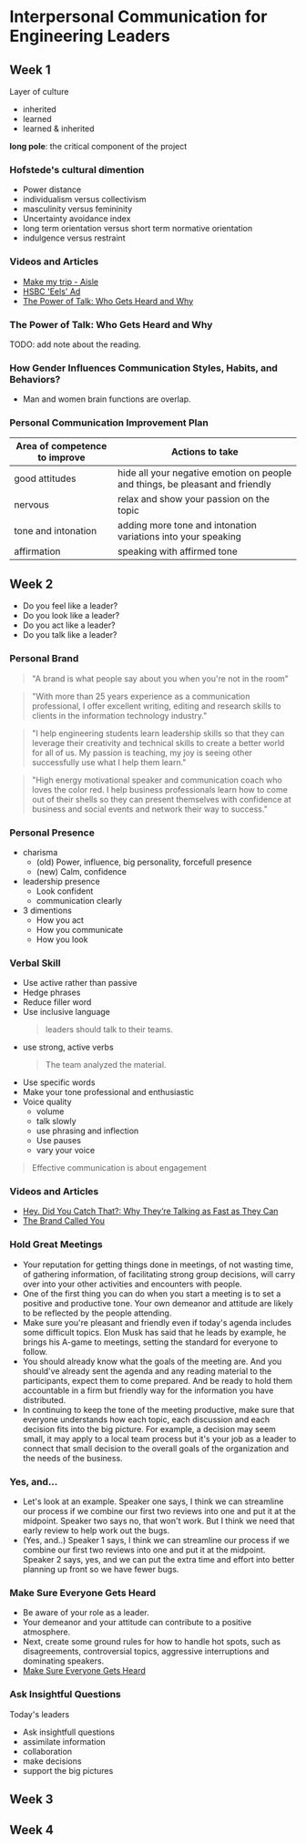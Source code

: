 # Interpersonal Communication for Engineering Leaders

## Week 1

Layer of culture

* inherited
* learned
* learned & inherited

__long pole__: the critical component of the project

### Hofstede's cultural dimention

* Power distance
* individualism versus collectivism
* masculinity versus femininity
* Uncertainty avoidance index
* long term orientation versus short term normative orientation
* indulgence versus restraint

### Videos and Articles

* [Make my trip - Aisle](https://www.youtube.com/watch?v=BwoGacwkRes)
* [HSBC 'Eels' Ad](https://youtu.be/6_WAmt3cMdk)
* [The Power of Talk: Who Gets Heard and Why](https://hbr.org/1995/09/the-power-of-talk-who-gets-heard-and-why)

### The Power of Talk: Who Gets Heard and Why

TODO: add note about the reading.

### How Gender Influences Communication Styles, Habits, and Behaviors?

* Man and women brain functions are overlap.

### Personal Communication Improvement Plan

|  Area of competence to improve  |             Actions to take              |
|---------------------------------|------------------------------------------|
| good attitudes                  | hide all your negative emotion on people and things, be pleasant and friendly |
| nervous                         | relax and show your passion on the topic |
| tone and intonation             | adding more tone and intonation variations into your speaking |
| affirmation                     | speaking with affirmed tone   |

## Week 2

* Do you feel like a leader?
* Do you look like a leader?
* Do you act like a leader?
* Do you talk like a leader?

### Personal Brand

>"A brand is what people say about you when you're not in the room"

>"With more than 25 years experience as a communication professional, I offer excellent writing, editing and research skills to clients in the information technology industry."

>"I help engineering students learn leadership skills so that they can leverage their creativity and technical skills to create a better world for all of us. My passion is teaching, my joy is seeing other successfully use what I help them learn."

>"High energy motivational speaker and communication coach who loves the color red. I help business professionals learn how to come out of their shells so they can present themselves with confidence at business and social events and network their way to success."

### Personal Presence

* charisma
  * (old) Power, influence, big personality, forcefull presence
  * (new) Calm, confidence
* leadership presence
  * Look confident
  * communication clearly
* 3 dimentions
  * How you act
  * How you communicate
  * How you look

### Verbal Skill

* Use active rather than passive
* Hedge phrases
* Reduce filler word
* Use inclusive language
  >leaders should talk to their teams.
* use strong, active verbs
  >The team analyzed the material.
* Use specific words
* Make your tone professional and enthusiastic
* Voice quality
  * volume
  * talk slowly
  * use phrasing and inflection
  * Use pauses
  * vary your voice

>Effective communication is about engagement

### Videos and Articles

* [Hey. Did You Catch That?: Why They’re Talking as Fast as They Can](https://www.washingtonpost.com/archive/opinions/2003/01/05/did-you-catch-that/e6836c19-c694-4d75-b578-6f61ad0973b0/)
* [The Brand Called You](https://www.fastcompany.com/28905/brand-called-you)

### Hold Great Meetings

* Your reputation for getting things done in meetings, of not wasting time, of gathering information, of facilitating strong group decisions, will carry over into your other activities and encounters with people.
* One of the first thing you can do when you start a meeting is to set a positive and productive tone. Your own demeanor and attitude are likely to be reflected by the people attending.
* Make sure you're pleasant and friendly even if today's agenda includes some difficult topics. Elon Musk has said that he leads by example, he brings his A-game to meetings, setting the standard for everyone to follow.
* You should already know what the goals of the meeting are. And you should've already sent the agenda and any reading material to the participants, expect them to come prepared. And be ready to hold them accountable in a firm but friendly way for the information you have distributed.
* In continuing to keep the tone of the meeting productive, make sure that everyone understands how each topic, each discussion and each decision fits into the big picture. For example, a decision may seem small, it may apply to a local team process but it's your job as a leader to connect that small decision to the overall goals of the organization and the needs of the business.

### Yes, and...

* Let's look at an example. Speaker one says, I think we can streamline our process if we combine our first two reviews into one and put it at the midpoint. Speaker two says no, that won't work. But I think we need that early review to help work out the bugs.
* (Yes, and..) Speaker 1 says, I think we can streamline our process if we combine our first two reviews into one and put it at the midpoint. Speaker 2 says, yes, and we can put the extra time and effort into better planning up front so we have fewer bugs.

### Make Sure Everyone Gets Heard

* Be aware of your role as a leader.
* Your demeanor and your attitude can contribute to a positive atmosphere.
* Next, create some ground rules for how to handle hot spots, such as disagreements, controversial topics, aggressive interruptions and dominating speakers.
* [Make Sure Everyone Gets Heard](https://www.coursera.org/learn/interpersonal-communication/lecture/5JnZg/make-sure-everyone-gets-heard)

### Ask Insightful Questions

Today's leaders

* Ask insightfull questions
* assimilate information
* collaboration
* make decisions
* support the big pictures

## Week 3

## Week 4
